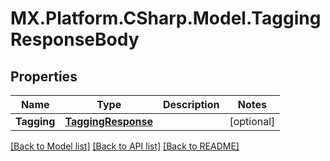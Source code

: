 # MX.Platform.CSharp.Model.TaggingResponseBody

## Properties

Name | Type | Description | Notes
------------ | ------------- | ------------- | -------------
**Tagging** | [**TaggingResponse**](TaggingResponse.md) |  | [optional] 

[[Back to Model list]](../README.md#documentation-for-models) [[Back to API list]](../README.md#documentation-for-api-endpoints) [[Back to README]](../README.md)

